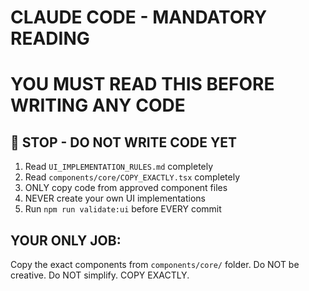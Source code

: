 # CLAUDE CODE - MANDATORY READING
# YOU MUST READ THIS BEFORE WRITING ANY CODE

## 🚨 STOP - DO NOT WRITE CODE YET

1. Read `UI_IMPLEMENTATION_RULES.md` completely
2. Read `components/core/COPY_EXACTLY.tsx` completely  
3. ONLY copy code from approved component files
4. NEVER create your own UI implementations
5. Run `npm run validate:ui` before EVERY commit

## YOUR ONLY JOB:
Copy the exact components from `components/core/` folder.
Do NOT be creative. Do NOT simplify. COPY EXACTLY.